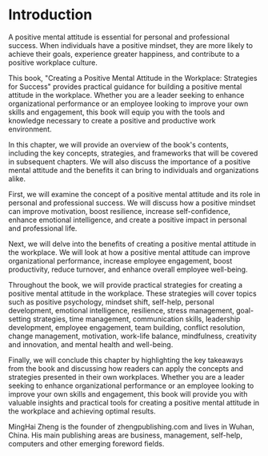 # Introduction

A positive mental attitude is essential for personal and professional success. When individuals have a positive mindset, they are more likely to achieve their goals, experience greater happiness, and contribute to a positive workplace culture.

This book, "Creating a Positive Mental Attitude in the Workplace: Strategies for Success" provides practical guidance for building a positive mental attitude in the workplace. Whether you are a leader seeking to enhance organizational performance or an employee looking to improve your own skills and engagement, this book will equip you with the tools and knowledge necessary to create a positive and productive work environment.

In this chapter, we will provide an overview of the book's contents, including the key concepts, strategies, and frameworks that will be covered in subsequent chapters. We will also discuss the importance of a positive mental attitude and the benefits it can bring to individuals and organizations alike.

First, we will examine the concept of a positive mental attitude and its role in personal and professional success. We will discuss how a positive mindset can improve motivation, boost resilience, increase self-confidence, enhance emotional intelligence, and create a positive impact in personal and professional life.

Next, we will delve into the benefits of creating a positive mental attitude in the workplace. We will look at how a positive mental attitude can improve organizational performance, increase employee engagement, boost productivity, reduce turnover, and enhance overall employee well-being.

Throughout the book, we will provide practical strategies for creating a positive mental attitude in the workplace. These strategies will cover topics such as positive psychology, mindset shift, self-help, personal development, emotional intelligence, resilience, stress management, goal-setting strategies, time management, communication skills, leadership development, employee engagement, team building, conflict resolution, change management, motivation, work-life balance, mindfulness, creativity and innovation, and mental health and well-being.

Finally, we will conclude this chapter by highlighting the key takeaways from the book and discussing how readers can apply the concepts and strategies presented in their own workplaces. Whether you are a leader seeking to enhance organizational performance or an employee looking to improve your own skills and engagement, this book will provide you with valuable insights and practical tools for creating a positive mental attitude in the workplace and achieving optimal results.

MingHai Zheng is the founder of zhengpublishing.com and lives in Wuhan, China. His main publishing areas are business, management, self-help, computers and other emerging foreword fields.
